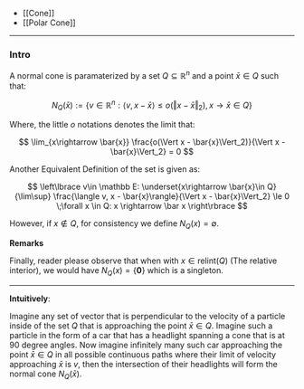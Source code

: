 * [[Cone]]
* [[Polar Cone]]


---
### **Intro**


A normal cone is paramaterized by a set $Q\subseteq \mathbb{R}^n$ and a point $\bar{x}\in Q$ such that: 

$$
N_Q(\bar{x}) := \left\lbrace
    v \in \mathbb{R}^n: 
    \langle v, x - \bar{x}\rangle \le o(\Vert x - \bar{x}\Vert_2), x\rightarrow \bar{x}\in Q
\right\rbrace
$$

Where, the little $o$ notations denotes the limit that: 

$$
\lim_{x\rightarrow \bar{x}} \frac{o(\Vert x - \bar{x}\Vert_2)}{\Vert x - \bar{x}\Vert_2} = 0
$$

Another Equivalent Definition of the set is given as: 

$$
\left\lbrace
    v\in \mathbb E: 
    \underset{x\rightarrow \bar{x}\in Q}{\lim\sup} 
    \frac{\langle v, x - \bar{x}\rangle}{\Vert x - \bar{x}\Vert_2} \le 0 \;\forall x \in Q: x \rightarrow \bar x
\right\rbrace
$$

However, if $x \not\in Q$, for consistency we define $N_Q(x) = \emptyset$. 

**Remarks**

Finally, reader please observe that when with $x\in \text{relint}(Q)$ (The relative interior), we would have $N_Q(x) = \{\mathbf 0\}$ which is a singleton. 


---
**Intuitively**:

Imagine any set of vector that is perpendicular to the velocity of a particle inside of the set $Q$ that is approaching the point $\bar{x} \in Q$. Imagine such a particle in the form of a car that has a headlight spanning a cone that is at 90 degree angles. Now imagine infinitely many such car approaching the point $\bar x\in Q$ in all possible continuous paths where their limit of velocity approaching $\bar x$ is $v$, then the intersection of their headlights will form the normal cone $N_Q(\bar x)$. 

